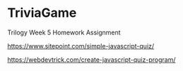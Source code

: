 # TriviaGame
Trilogy Week 5 Homework Assignment

https://www.sitepoint.com/simple-javascript-quiz/

https://webdevtrick.com/create-javascript-quiz-program/

